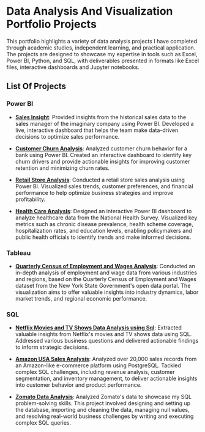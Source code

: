 # Data Analysis And Visualization Portfolio Projects

This portfolio highlights a variety of data analysis projects I have completed through academic studies, independent learning, and practical application.
The projects are designed to showcase my expertise in tools such as Excel, Power BI, Python, and SQL, with deliverables presented in formats like Excel files, interactive dashboards and Jupyter notebooks.

## List Of Projects

### Power BI
- **[Sales Insight](https://github.com/ShivakrishnaMacha/Sales-Insight)**: Provided insights from the historical sales data to the sales manager of the imaginary company using Power BI. Developed a live, interactive dashboard that helps the team make data-driven decisions to optimize sales performance.
  
- **[Customer Churn Analysis](https://github.com/ShivakrishnaMacha/Bank-Churn-Analysis)**: Analyzed customer churn behavior for a bank using Power BI. Created an interactive dashboard to identify key churn drivers and provide actionable insights for improving customer retention and minimizing churn rates.

- **[Retail Store Analysis](https://github.com/ShivakrishnaMacha/Retail-Store-Analysis/tree/main)**: Conducted a retail store sales analysis using Power BI. Visualized sales trends, customer preferences, and financial performance to help optimize business strategies and improve profitability.
  
- **[Health Care Analysis](https://github.com/ShivakrishnaMacha/Health_Care_Analysis)**: Designed an interactive Power BI dashboard to analyze healthcare data from the National Health Survey. Visualized key metrics such as chronic disease prevalence, health scheme coverage, hospitalization rates, and education levels, enabling policymakers and public health officials to identify trends and make informed decisions.

### Tableau
- **[Quarterly Census of Employment and Wages Analysis](https://github.com/ShivakrishnaMacha/Tableau-Project/tree/main)**: Conducted an in-depth analysis of employment and wage data from various industries and regions, based on the Quarterly Census of Employment and Wages dataset from the New York State Government's open data portal. The visualization aims to offer valuable insights into industry dynamics, labor market trends, and regional economic performance.

### SQL
- **[Netflix Movies and TV Shows Data Analysis using Sql](https://github.com/ShivakrishnaMacha/Netflix_Sql_Project)**: Extracted valuable insights from Netflix's movies and TV shows data using SQL. Addressed various business questions and delivered actionable findings to inform strategic decisions.

- **[Amazon USA Sales Analysis](https://github.com/ShivakrishnaMacha/Amazon-USA-Sales-Analysis)**: Analyzed over 20,000 sales records from an Amazon-like e-commerce platform using PostgreSQL. Tackled complex SQL challenges, including revenue analysis, customer segmentation, and inventory management, to deliver actionable insights into customer behavior and product performance.

-  **[Zomato Data Analysis](https://github.com/ShivakrishnaMacha/Zomato_SQL_Data_Analysis/tree/main)**: Analyzed Zomato's data to showcase my SQL problem-solving skills. This project involved designing and setting up the database, importing and cleaning the data, managing null values, and resolving real-world business challenges by writing and executing complex SQL queries.







 



